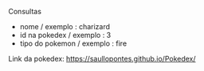 Consultas
- nome / exemplo : charizard
- id na pokedex / exemplo : 3
- tipo do pokemon / exemplo : fire

Link da pokedex: https://saullopontes.github.io/Pokedex/


